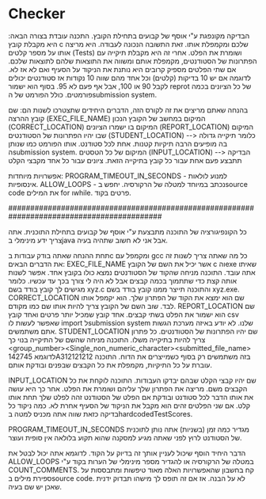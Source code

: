 # Checker

הבדיקה מקונפגת ע"י אוסף של קבועים בתחילת הקובץ.
התכנה עובדת בצורה הבאה:
היא מקבלת קובץ c שלכם ומקמפלת אותו. זאת התשובה הנכונה לעבודה. היא מריצה אותו על מספר קלטים (Tests) ושומרת את הפלט. אחרי זה היא מקבלת תיקייה עם הפתרונות של הסטודנטים, מקמפלת אותם ומשווה את התוצאות שלהם לתוצאות שלכם. אם שתי הפלטים מספיק קרובים היא נותנת את הניקוד על הסעיף ואם לא אז לא.
לדוגמה אם יש 10 בדיקות (קלטים) וכל אחד מהם שווה 10 נקודות אז סטודנטים יכולים לקבל 90 או 100, אבל אף פעם לא 95.
בסוף הוא ישמור reprot של כל הציונים בכמה פורמטים. כולל הפורמט של הsubmission system.


בהנחה שאתם מריצים את זה לקורס הזה, הדברים היחידים שתצטרכו לשנות הם:
שם קובץ ההרצה (EXEC_FILE_NAME)
המיקום במחשב של הקובץ הנכון (CORRECT_LOCATION)
המיקום בו ישמרו הציונים (REPORT_LOCATION)
המיקום שבו יהיו הפתרונות של הסטודנטים (STUDENT_LOCATION)
--> כלומר תיקייה גדולה בה מופיעים הרבה תיקיות קטנות. אחת לכל סטודנט. אותו הפורמט כמו שנותן הsubmission system.
המיקום של כל הטסטים (INPUT_LOCATION)
--> הבדיקה תתבצע פעם אחת עבור כל קובץ בתיקייה הזאת. 
ציונים עבור כל אחד מקבצי הקלט

אפשרויות מיוחדות:
PROGRAM_TIMEOUT_IN_SECONDS - למנוע לולאות אינסופיות.
ALLOW_LOOPS - נכתב במיוחד למטלה של הרקורסיה. יחפש בsource code את המילים for וwhile. פרטים בקוד.


###########################################################################################

כל הקונפיגורציה של התוכנה מתבצעת ע"י אוסף של קבועים בתחילת התוכנית. אתה צריך ידע מינימלי בjava אבל אני לא חשוב שתהיה בעיה.

תחת ההנחה שאתה בודק עבודות בc ומקמפל עם gcc כל מה שאתה צריך לשנות זה את הדברים הבאים:
EXEC_FILE_NAME אשר יכיל את השם של הקובץ c והexe שאיתו אתה עובד.
התוכנה מניחה שהקוד של הסטודנטים נמצא כולו בקובץ אחד. אפשר לשנות אותה קצת כדי שתתמוך בכמה קבצים אבל לא היה לי צורך בכך עד עכשיו.
כלומר מגישים לך קובץ בודד בשם xyz.c והתוכנה תייצר ממנו קובץ בודד בשם xyz.exe.
CORRECT_LOCATION שם הוא ימצא את הקוד של הפתרון שלך. הוא יקמפל אותו לבד. שוב השם של הקובץ צריך להיות אותו שם כמו מקודם.
REPORT_LOCATION שם הוא ישמור את הפלט בשתי קבצים. אחד קובץ שמכיל יותר פרטים ואחד קובץ csv שאפשר לעשות לו import לsubmission system שלנו. לא יודע באיזה מערכת הגשות אתם משתמשים.
STUDENT_LOCATION שם יהיו הפתרונות של הסטודנטים. כל פתרון צריך להיות בתיקייה משלו.
התוכנה מניחה שהשם של התיקייה בנוי כך 
<group_number><Single_non_numeric_character><submitted_file_name>
לדוגמא 142745A312121212
בזה משתמשים רק בסוף כשמייצרים את הדוח.
התוכנה עוברת על כל התיקיות, מקמפלת את כל הקבצים שבפנים ובודקת אותם.

INPUT_LOCATION שם יהיו קבצי הקלט שבהם יבדקו העבודות. התוכנה לוקחת את כל הקבצים משם. מריצה את הפתרון שלך עליהם ושומרת את הפלט. אחר כך היא עושה את אותו הדבר לכל סטודנט ובודקת אם הפלט של הסטודנט זהה לפלט שלך תחת אותו קלט. אם שני הפלטים זהים הוא מקבל את הניקוד של הסעיף אחרת לא. כמה ניקוד כל בדיקה כזאת שווה אתה מכניס למטה בhardcodedTestScores.

PROGRAM_TIMEOUT_IN_SECONDS מגדיר כמה זמן (בשניות) אתה נותן לתוכנית של הסטודנט לרוץ לפני שאתה מגיע למסקנה שהוא תקוע בלולאה אין סופית ועוצר. 


הדבר היחיד הוסף שיכול לעניין אותך זה בדיוק על הקוד. לדוגמא אתה יכול לבטל את ALLOW_LOOPS במטלה של הרקורסיה או להגדיר מספר מינימלי של הערות בקוד ע"י COUNT_COMMENTS.
קח בחשבון שהאפשרויות האלה מאוד טיפשות ומתבססות על ספירת מילים בsource code. לא על הבנה. אז אם זה תופס לך מישהו תבדוק ידנית שאכן יש שם בעיה.